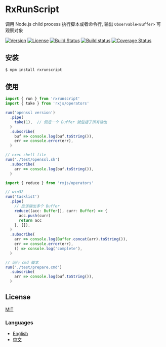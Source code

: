 # RxRunScript
调用 Node.js child process 执行脚本或者命令行, 输出 `Observable<Buffer>` 可观察对象

[![Version](https://img.shields.io/npm/v/rxrunscript.svg)](https://www.npmjs.com/package/rxrunscript)
[![License](https://img.shields.io/badge/license-MIT-blue.svg)](https://opensource.org/licenses/MIT)
[![Build Status](https://travis-ci.org/waitingsong/rxrunscript.svg?branch=master)](https://travis-ci.org/waitingsong/rxrunscript)
[![Build status](https://ci.appveyor.com/api/projects/status/v5jt9imw2519nsax/branch/master?svg=true)](https://ci.appveyor.com/project/waitingsong/rxrunscript/branch/master)
[![Coverage Status](https://coveralls.io/repos/github/waitingsong/rxrunscript/badge.svg?branch=master)](https://coveralls.io/github/waitingsong/rxrunscript?branch=master)



## 安装
```bash
$ npm install rxrunscript
```

## 使用
```ts
import { run } from 'rxrunscript'
import { take } from 'rxjs/operators'

run('openssl version')
  .pipe(
    take(1),  // 假定一个 Buffer 就包括了所有输出
  )
  .subscribe(
    buf => console.log(buf.toString()), 
    err => console.error(err),
  ) 

// exec shell file
run('./test/openssl.sh')
  .subscribe(
    arr => console.log(buf.toString()),
  )

import { reduce } from 'rxjs/operators'

// win32
run('tasklist')
  .pipe(
    // 应该输出多个 Buffer
    reduce((acc: Buffer[], curr: Buffer) => {
      acc.push(curr)
      return acc
    }, []),
  )
  .subscribe(
    arr => console.log(Buffer.concat(arr).toString()),
    err => console.error(err),
    () => console.log('complete'),
  )

// 运行 cmd 脚本
run('./test/prepare.cmd')
  .subscribe(
    arr => console.log(buf.toString()),
  )
```


## License
[MIT](LICENSE)


### Languages
- [English](README.md)
- [中文](README.zh-CN.md)
